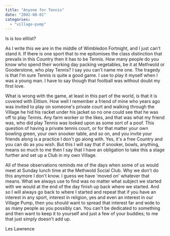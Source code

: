 ```yaml
---
title: "Anyone for Tennis"
date: "2002-08-01"
categories: 
  - "village-pump"
---
```


Is is too elitist?

As I write this we are in the middle of Wimbledon Fortnight, and I just can't stand it. If there is one sport that to me epitomises the class distinction that prevails in this Country then it has to be Tennis. How many people do you know who spend their working day packing vegetables, be it at Methwold or Gooderstone, who play Tennis? I say you can't name me one. The tragedy is that I'm sure Tennis is quite a good game. I use to play it myself when I was a young man. I have to say though that football was without doubt my first love.

What is wrong with the game, at least in this part of the world, is that it is covered with Elitism. How well I remember a friend of mine who years ago was invited to play on someone's private court and walking through the Village he hid his racket under his jacket so no one could see that he was off to play Tennis. Any farm worker or the likes, and that was what my friend was, who did play Tennis was looked upon as some sort of a poof. This question of having a private tennis court, or for that matter your own bowling green, your own snooker table, and so on, and you invite your friends along is a practice I don't go along with. Yes, it's a free Country and you can do as you wish. But this I will say that if snooker, bowls, anything, means so much to me then I say that I have an obligation to take this a stage further and set up a Club in my own Village.

All of these observations reminds me of the days when some of us would meet at Sunday lunch time at the Methwold Social Club. Why we don't do this anymore I don't know. I guess we have 'moved on' whatever that means. What we always use to find was no matter what subject we started with we would at the end of the day finish up back where we started. And so I will always go back to where I started and repeat that if you have an interest in any sport, interest in religion, yes and even an interest in our Village Pump, then you should want to spread that interest far and wide to as many people as you possibly can. You can't be dedicated to something and then want to keep it to yourself and just a few of your buddies; to me that just simply doesn't add up.

Les Lawrence

